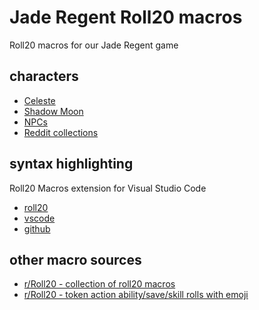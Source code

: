 # Jade Regent Roll20 macros

Roll20 macros for our Jade Regent game

## characters

- [Celeste](blob/main/celeste.roll)
- [Shadow Moon](blob/main/shadowmoon.roll)
- [NPCs](blob/main/npcs.roll)
- [Reddit collections](blob/main/examples/reddit-macros.md)

## syntax highlighting

Roll20 Macros extension for Visual Studio Code

- [roll20](https://app.roll20.net/forum/post/10515058/roll20-syntax-highlight-a-visual-studio-code-extension)
- [vscode](https://marketplace.visualstudio.com/items?itemName=anduh.rmacro)
- [github](https://github.com/Anduh/rmacro)

## other macro sources

- [r/Roll20 - collection of roll20 macros](https://www.reddit.com/r/Roll20/comments/bakuwn/collection_of_roll20_macros/)
- [r/Roll20 - token action ability/save/skill rolls with emoji](https://www.reddit.com/r/Roll20/comments/rbep4h/dd_5e_from_roll20_sheet_no_api_token_action/)